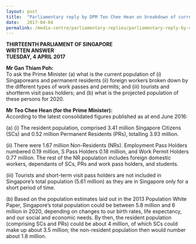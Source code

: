 ```yaml
---
layout: post
title:  "Parliamentary reply by DPM Teo Chee Hean on breakdown of current and projected population size"
date:   2017-04-04
permalink: /media-centre/parliamentary-replies/parliamentary-reply-by-dpm-teo-chee-hean-on-4-apr-2017/
---
```


**THIRTEENTH PARLIAMENT OF SINGAPORE  
WRITTEN ANSWER  
TUESDAY, 4 APRIL 2017**

**Mr Gan Thiam Poh:**  
To ask the Prime Minister (a) what is the current population of (i) Singaporeans and permanent residents (ii) foreign workers broken down by the different types of work passes and permits; and (iii) tourists and shortterm visit pass holders; and (b) what is the projected population of these persons for 2020.

**Mr Teo Chee Hean (for the Prime Minister):**  
According to the latest consolidated figures published as at end June 2016:

(a) (i) The resident population, comprised 3.41 million Singapore Citizens (SCs) and 0.52 million Permanent Residents (PRs), totalling 3.93 million.

(ii) There were 1.67 million Non-Residents (NRs). Employment Pass Holders numbered 0.19 million, S Pass Holders 0.18 million, and Work Permit Holders 0.77 million. The rest of the NR population includes foreign domestic workers, dependants of SCs, PRs and work pass holders, and students. 

(iii) Tourists and short-term visit pass holders are not included in Singapore’s total population (5.61 million) as they are in Singapore only for a short period of time.

(b) Based on the population estimates laid out in the 2013 Population White Paper, Singapore’s total population could be between 5.8 million and 6 million in 2020, depending on changes to our birth rates, life expectancy, and our social and economic needs. By then, the resident population (comprising SCs and PRs) could be about 4 million, of which SCs could make up about 3.5 million; the non-resident population then would number about 1.8 million.


